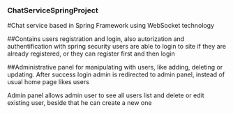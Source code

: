 ### ChatServiceSpringProject

#Chat service based in Spring Framework
using WebSocket technology

##Contains users registration and login, also autorization and authentification with spring security
users are able to login to site if they are already registered, or they can register first and then login

##Administrative panel for manipulating with users, like adding, deleting or updating.
After success login admin is redirected to admin panel, instead of usual home page likes users

Admin panel allows admin user to  see all users list and delete or edit existing user, 
beside that he can create a new one